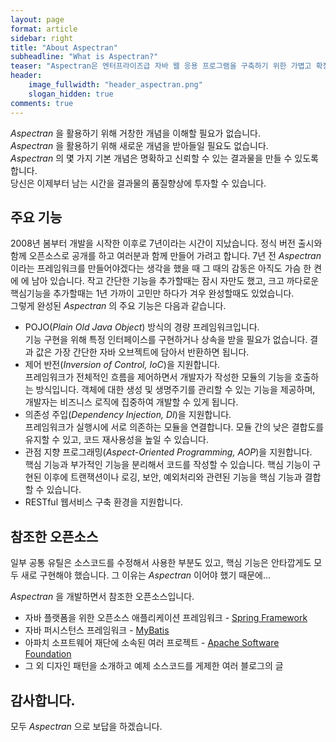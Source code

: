 ```yaml
---
layout: page
format: article
sidebar: right
title: "About Aspectran"
subheadline: "What is Aspectran?"
teaser: "Aspectran은 엔터프라이즈급 자바 웹 응용 프로그램을 구축하기 위한 가볍고 확장 가능한 프레임워크입니다."
header:
    image_fullwidth: "header_aspectran.png"
    slogan_hidden: true
comments: true
---
```

*Aspectran* 을 활용하기 위해 거창한 개념을 이해할 필요가 없습니다.  
*Aspectran* 을 활용하기 위해 새로운 개념을 받아들일 필요도 없습니다.  
*Aspectran* 의 몇 가지 기본 개념은 명확하고 신뢰할 수 있는 결과물을 만들 수 있도록 합니다.  
당신은 이제부터 남는 시간을 결과물의 품질향상에 투자할 수 있습니다.  

## 주요 기능
2008년 봄부터 개발을 시작한 이후로 7년이라는 시간이 지났습니다.
정식 버전 출시와 함께 오픈소스로 공개를 하고 여러분과 함께 만들어 가려고 합니다.
7년 전 *Aspectran* 이라는 프레임워크를 만들어야겠다는 생각을 했을 때 그 때의 감동은 아직도 가슴 한 켠에 에 남아 있습니다.
작고 간단한 기능을 추가할때는 잠시 자만도 했고,
크고 까다로운 핵심기능을 추가할때는 1년 가까이 고민만 하다가 겨우 완성할때도 있었습니다.  
그렇게 완성된 *Aspectran* 의 주요 기능은 다음과 같습니다.

* POJO(*Plain Old Java Object*) 방식의 경량 프레임워크입니다.  
  기능 구현을 위해 특정 인터페이스를 구현하거나 상속을 받을 필요가 없습니다.
  결과 값은 가장 간단한 자바 오브젝트에 담아서 반환하면 됩니다.
* 제어 반전(*Inversion of Control, IoC*)을 지원합니다.  
  프레임워크가 전체적인 흐름을 제어하면서 개발자가 작성한 모듈의 기능을 호출하는 방식입니다.
  객체에 대한 생성 및 생명주기를 관리할 수 있는 기능을 제공하며, 개발자는 비즈니스 로직에 집중하여 개발할 수 있게 됩니다.
* 의존성 주입(*Dependency Injection, DI*)을 지원합니다.  
  프레임워크가 실행시에 서로 의존하는 모듈을 연결합니다.
  모듈 간의 낮은 결합도를 유지할 수 있고, 코드 재사용성을 높일 수 있습니다.
* 관점 지향 프로그래밍(*Aspect-Oriented Programming, AOP*)을 지원합니다.  
  핵심 기능과 부가적인 기능을 분리해서 코드를 작성할 수 있습니다.
  핵심 기능이 구현된 이후에 트랜잭션이나 로깅, 보안, 예외처리와 관련된 기능을 핵심 기능과 결합할 수 있습니다.
* RESTful 웹서비스 구축 환경을 지원합니다.

## 참조한 오픈소스
일부 공통 유틸은 소스코드를 수정해서 사용한 부분도 있고, 핵심 기능은 안타깝게도 모두 새로 구현해야 했습니다.
그 이유는 *Aspectran* 이어야 했기 때문에...

*Aspectran* 을 개발하면서 참조한 오픈소스입니다.

* 자바 플랫폼을 위한 오픈소스 애플리케이션 프레임워크 - [Spring Framework][1]
* 자바 퍼시스턴스 프레임워크  - [MyBatis][2]
* 아파치 소프트웨어 재단에 소속된 여러 프로젝트 - [Apache Software Foundation][3]
* 그 외 디자인 패턴을 소개하고 예제 소스코드를 게제한 여러 블로그의 글

## 감사합니다.
모두 *Aspectran* 으로 보답을 하겠습니다.


 [1]: http://www.springsource.org/
 [2]: http://blog.mybatis.org/
 [3]: http://www.apache.org/
